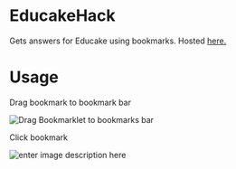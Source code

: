 # EducakeHack
Gets answers for Educake using bookmarks. Hosted [here.](https://educake-hack.vercel.app/)
# Usage
Drag bookmark to bookmark bar

![Drag Bookmarklet to bookmarks bar](https://raw.githubusercontent.com/SamJ2104/EducakeHack/refs/heads/main/assets/bookmark.gif)

Click bookmark

![enter image description here](https://raw.githubusercontent.com/SamJ2104/EducakeHack/refs/heads/main/assets/usage.gif)
